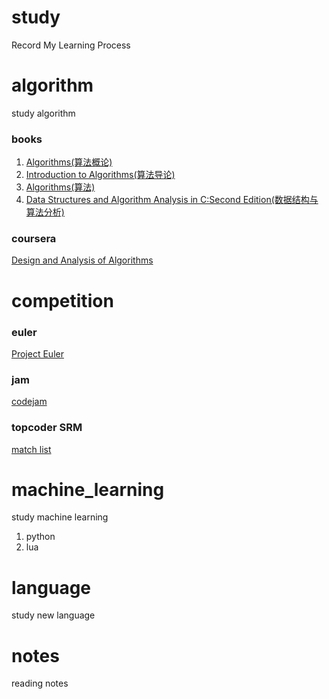 study
=========================
Record My Learning Process

# algorithm
study algorithm

### books
1.  [Algorithms(算法概论)](http://book.douban.com/subject/3425827/)
2.  [Introduction to Algorithms(算法导论)](http://book.douban.com/subject/1885170/)
3.  [Algorithms(算法)](http://book.douban.com/subject/10432347/)
4.  [Data Structures and Algorithm Analysis in C:Second Edition(数据结构与算法分析)](https://book.douban.com/subject/1139426/)

### coursera
[Design and Analysis of Algorithms](http://web.stanford.edu/class/cs161/)

# competition

### euler
[Project Euler](http://projecteuler.net/problems)

### jam
[codejam](https://code.google.com/codejam/)

### topcoder SRM
[match list](https://www.topcoder.com/tc?module=MatchList)

# machine_learning
study machine learning

1. python
2. lua

# language
study new language

# notes
reading notes
